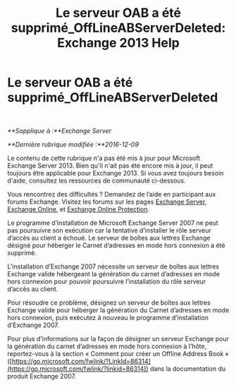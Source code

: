 ﻿---
title: 'Le serveur OAB a été supprimé_OffLineABServerDeleted: Exchange 2013 Help'
TOCTitle: Le serveur OAB a été supprimé_OffLineABServerDeleted
ms:assetid: 38b5dacf-ef65-4b25-97f6-d8dec956d7d5
ms:mtpsurl: https://technet.microsoft.com/fr-fr/library/ms.exch.setupreadiness.offlineabserverdeleted(v=EXCHG.150)
ms:contentKeyID: 50477926
ms.date: 05/23/2018
mtps_version: v=EXCHG.150
ms.translationtype: MT
---

# Le serveur OAB a été supprimé\_OffLineABServerDeleted

 

_**Sapplique à :**Exchange Server_

_**Dernière rubrique modifiée :**2016-12-09_

Le contenu de cette rubrique n'a pas été mis à jour pour Microsoft Exchange Server 2013. Bien qu'il n'ait pas été encore mis à jour, il peut toujours être applicable pour Exchange 2013. Si vous avez toujours besoin d'aide, consultez les ressources de communauté ci-dessous.

Vous rencontrez des difficultés ? Demandez de l’aide en participant aux forums Exchange. Visitez les forums sur les pages [Exchange Server](https://go.microsoft.com/fwlink/p/?linkid=60612), [Exchange Online](https://go.microsoft.com/fwlink/p/?linkid=267542), et [Exchange Online Protection](https://go.microsoft.com/fwlink/p/?linkid=285351).

Le programme d’installation de Microsoft Exchange Server 2007 ne peut pas poursuivre son exécution car la tentative d’installer le rôle serveur d’accès au client a échoué. Le serveur de boîtes aux lettres Exchange désigné pour héberger le Carnet d’adresses en mode hors connexion a été supprimé.

L’installation d’Exchange 2007 nécessite un serveur de boîtes aux lettres Exchange valide hébergeant la génération du carnet d’adresses en mode hors connexion pour pouvoir poursuivre l’installation du rôle serveur d’accès au client.

Pour résoudre ce problème, désignez un serveur de boîtes aux lettres Exchange valide pour héberger la génération du Carnet d’adresses en mode hors connexion, puis exécutez à nouveau le programme d’installation d’Exchange 2007.

Pour plus d’informations sur la façon de désigner un serveur Exchange pour la génération du carnet d’adresses en mode hors connexion à l’hôte, reportez-vous à la section « Comment pour créer un Offline Address Book » ([https://go.microsoft.com/fwlink/?LinkId=86314](https://go.microsoft.com/fwlink/?linkid=86314)) dans la documentation du produit Exchange 2007.

